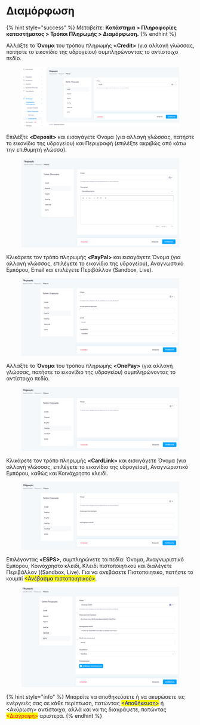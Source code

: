 # Διαμόρφωση

{% hint style="success" %}
Μεταβείτε: **Κατάστημα > Πληροφορίες καταστήματος > Τρόποι Πληρωμής > Διαμόρφωση.**
{% endhint %}

Αλλάξτε το **Όνομα** του τρόπου πληρωμής **\<Credit>** (για αλλαγή γλώσσας, πατήστε το εικονίδιο της υδρογείου) συμπληρώνοντας το αντίστοιχο πεδίο.&#x20;

<figure><img src="../../../.gitbook/assets/ScreenHunter 71 (1).png" alt=""><figcaption></figcaption></figure>

Επιλέξτε **\<Deposit>** και εισαγάγετε Όνομα (για αλλαγή γλώσσας, πατήστε το εικονίδιο της υδρογείου) και Περιγραφή (επιλέξτε ακριβώς από κάτω την επιθυμητή γλώσσα).&#x20;

<figure><img src="../../../.gitbook/assets/ScreenHunter 72 (1).png" alt=""><figcaption></figcaption></figure>

Κλικάρετε τον τρόπο πληρωμής **\<PayPal>** και εισαγάγετε Όνομα (για αλλαγή γλώσσας, επιλέγετε το εικονίδιο της υδρογείου), Αναγνωστικό Εμπόρου, Email και επιλέγετε Περιβάλλον (Sandbox, Live).&#x20;

<figure><img src="../../../.gitbook/assets/ScreenHunter 73 (1).png" alt=""><figcaption></figcaption></figure>

Αλλάξτε το **Όνομα** του τρόπου πληρωμής **\<OnePay>** (για αλλαγή γλώσσας, πατήστε το εικονίδιο της υδρογείου) συμπληρώνοντας το αντίστοιχο πεδίο.&#x20;

<figure><img src="../../../.gitbook/assets/ScreenHunter 74 (1).png" alt=""><figcaption></figcaption></figure>

Κλικάρετε τον τρόπο πληρωμής **\<CardLink>** και εισαγάγετε Όνομα (για αλλαγή γλώσσας, επιλέγετε το εικονίδιο της υδρογείου), Αναγνωριστικό Εμπόρου, καθώς και Κοινόχρηστο κλειδί.

<figure><img src="../../../.gitbook/assets/ScreenHunter 75.png" alt=""><figcaption></figcaption></figure>

Επιλέγοντας **\<ESPS>**, συμπληρώνετε τα πεδία: Όνομα, Αναγνωριστικό Εμπόρου, Κοινόχρηστο κλειδί, Κλειδί πιστοποιητικού και διαλέγετε Περιβάλλον ((Sandbox, Live). Για να ανεβάσετε Πιστοποιητικο, πατήστε το κουμπί <mark style="color:blue;"><Ανέβασμα πιστοποιητικού></mark>.&#x20;

<figure><img src="../../../.gitbook/assets/ScreenHunter 76.png" alt=""><figcaption></figcaption></figure>

{% hint style="info" %}
Μπορείτε να αποθηκεύσετε ή να ακυρώσετε τις ενέργειές σας σε κάθε περίπτωση, πατώντας <mark style="color:blue;"><Αποθήκευση></mark> ή <Ακύρωση> αντίστοιχα, αλλά και να τις διαγράψετε, πατώντας <mark style="color:red;"><Διαγραφή></mark> αριστερά.
{% endhint %}
